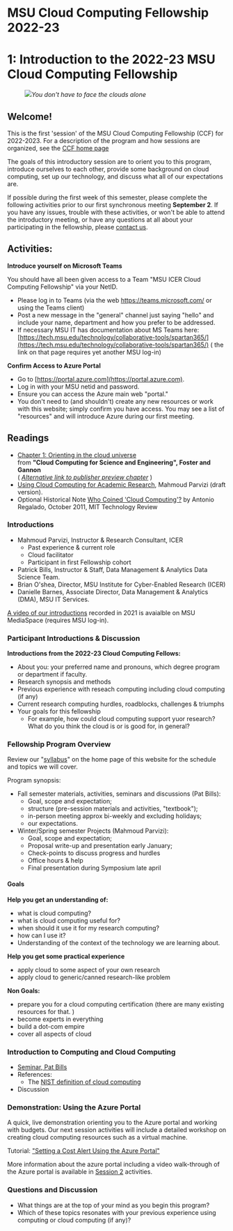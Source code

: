 # MSU Cloud Computing Fellowship 2022-23

# 1: Introduction to the 2022-23 MSU Cloud Computing Fellowship

<figure>    
  <img src="../img/facing_the_atlantic_clouds_psbills_2021.gif" /
  <figcaption><em>You don't have to face the clouds alone</em></figcaption>
</figure>


## Welcome! 

This is the first 'session' of the MSU Cloud Computing Fellowship (CCF) for 2022-2023.  For a description of the program and how sessions are organized, see the [CCF home page](../index.md)

The goals of this introductory session are to orient you to this program, introduce ourselves to each other, provide some background on cloud computing, set up our technology, and discuss what all of our expectations are.  

If possible during the first week of this semester, please complete the following activities prior to our first synchronous meeting **September 2**.   If you have any issues, trouble with these activities, or won't be able to attend the introductory meeting, or have any questions at all about your participating in the fellowship, please [contact us](../contact.md).  


## Activities:

<!--  note  - this was done in 2021 and this text is saved but commented out

**Complete a Brief Survey**

All 2021-22 participants were sent an introductory email that included a link to a brief survey describing preferences and techmology exposure.   Please complete this survey prior to our first meeting.  -->


**Introduce yourself on Microsoft Teams**
 
You should have all been given access to a Team "MSU ICER Cloud Computing Fellowship" via your NetID.    

  * Please log in to Teams (via the web https://teams.microsoft.com/ or using the Teams client)
  * Post a new message in the "general" channel just saying "hello" and include your name, department and how you prefer to be addressed.   
  * If necessary MSU IT has documentation about MS Teams here:  [https://tech.msu.edu/technology/collaborative-tools/spartan365/](https://tech.msu.edu/technology/collaborative-tools/spartan365/)  ( the link on that page requires yet another MSU log-in)

**Confirm Access to Azure Portal**

  * Go to [https://portal.azure.com](https://portal.azure.com).
  * Log in with your MSU netid and password.
  * Ensure you can access the Azure main web "portal."  
  * You don't need to (and shouldn't) create any new resources or work with this website; simply confirm you have access.   You may see a list of "resources" and will introduce Azure during our first meeting. 


## Readings  

  * [Chapter 1: Orienting in the cloud universe](https://s3.us-east-2.amazonaws.com/a-book/Orienting.html) <br>from **"Cloud Computing for Science and Engineering", Foster and Gannon**  
     ( *[Alternative link to publisher preview chapter](https://mitpress.ublish.com/ereader/239/?preview#page/1)*  )
  * [Using Cloud Computing for Academic Research](../references/DRAFT_cloud_computing_for_academic_research_parvizi_2021.pdf), Mahmoud Parvizi (draft version).   
  * Optional Historical Note [Who Coined 'Cloud Computing'?](https://www.technologyreview.com/2011/10/31/257406/who-coined-cloud-computing/) by Antonio Regalado, October 2011, MIT Technology Review


### Introductions

  * Mahmoud Parvizi, Instructor & Research Consultant, ICER
     - Past experience & current role
     - Cloud facilitator
     - Participant in first Fellowship cohort
  * Patrick Bills, Instructor & Staff, Data Management & Analytics Data Science Team. 
  * Brian O'shea, Director, MSU Institute for Cyber-Enabled Research (ICER)
  * Danielle Barnes, Associate Director, Data Management & Analytics (DMA), MSU IT Services. 


[A video of our introductions](https://mediaspace.msu.edu/media/MSU+Cloud+Fellowship+2021-2022+Welcome+and+Introductions/1_ju6ahdve) recorded in 2021 is avaialble on MSU MediaSpace (requires MSU log-in).   

 
### Participant Introductions & Discussion

**Introductions from the 2022-23 Cloud Computing Fellows:**

  * About you: your preferred name and pronouns, which degree program or department if faculty. 
  * Research synopsis and methods
  * Previous experience with reseach computing including cloud computing (if any)
  * Current research computing hurdles, roadblocks, challenges & triumphs
  * Your goals for this fellowship
    * For example, how could cloud computing support yuor research?  What do you think the cloud is or is good for, in general?


### Fellowship Program Overview

Review our "[syllabus](../index.md#syllabus)" on the home page of this website for the schedule and topics we will cover.   

Program synopsis:

  * Fall semester materials, activities, seminars and discussions (Pat Bills):    
    * Goal, scope and expectation;
    * structure (pre-session materials and activities, "textbook");
    * in-person meeting approx bi-weekly and excluding holidays;
    * our expectations.
  * Winter/Spring semester Projects (Mahmoud Parvizi):
    * Goal, scope and expectation;
    * Proposal write-up and presentation early January;
    * Check-points to discuss progress and hurdles
    * Office hours & help
    * Final presentation during Symposium late april

#### Goals

**Help you get an understanding of:**

 - what is cloud computing?
 - what is cloud computing useful for? 
 - when should it use it for my research computing?
 - how can I use it?
 - Understanding of the context of the technology we are learning about.   

**Help you get some practical experience**

 - apply cloud to some aspect of your own research
 - apply cloud to generic/canned research-like problem
 
 **Non Goals:**

 - prepare you for a cloud computing certification (there are many existing resources for that.  )
 - become experts in everything 
 - build a dot-com empire
 - cover all aspects of cloud


 
### Introduction to Computing and Cloud Computing

  * [Seminar, Pat Bills](brief_introduction_to_cloud_computing_research.html)
  * References: 
     * The [NIST definition of cloud computing](https://nvlpubs.nist.gov/nistpubs/Legacy/SP/nistspecialpublication800-145.pdf) 
  * Discussion 


### Demonstration: Using the Azure Portal

A quick, live demonstration orienting you to the Azure portal and working with budgets.  Our next session activities will include a detailed workshop on creating cloud computing resources such as a virtual machine. 

Tutorial: ["Setting a Cost Alert Using the Azure Portal"](cost_alert.md)

<!-- Log into https://portal.azure.com with your MSU NetID
 - confirm you have access to a "resource group"
     - aside: high level description of "what is a resource group?"  This is kind of like your "cloud locker"
 - understanding the navigation of the Azure portal
     - resource
     - properties pane on left side
 - find the 'budgets' section of your resource group
 - edit the budget to add an alert at 50% spend using your preferred email address -->

More information about the azure portal including a video walk-through of the Azure portal is available in [Session 2](../session_how_to_cloud#Activties) activities. 


### Questions and Discussion

  - What things are at the top of your mind as you begin this program?  
  - Which of these topics resonates with your previous experience using computing or cloud computing (if any)?

